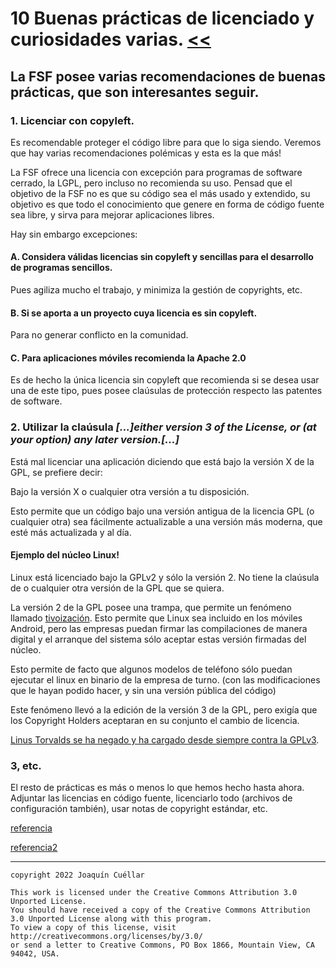 # 10 Buenas prácticas de licenciado y curiosidades varias. [<<](../README.md)

## La FSF posee varias recomendaciones de buenas prácticas, que son interesantes seguir.

### 1. Licenciar con copyleft.

Es recomendable proteger el código libre para que lo siga siendo. Veremos que hay varias recomendaciones polémicas y esta es la que más!

La FSF ofrece una licencia con excepción para programas de software cerrado, la LGPL, pero incluso no recomienda su uso. Pensad que el objetivo de la FSF no es que su código sea el más usado y extendido, su objetivo es que todo el conocimiento que genere en forma de código fuente sea libre, y sirva para mejorar aplicaciones libres.

Hay sin embargo excepciones:

#### A. Considera válidas licencias sin copyleft y sencillas para el desarrollo de programas sencillos.

Pues agiliza mucho el trabajo, y minimiza la gestión de copyrights, etc.

#### B. Si se aporta a un proyecto cuya licencia es sin copyleft.

Para no generar conflicto en la comunidad.

#### C. Para aplicaciones móviles recomienda la Apache 2.0

Es de hecho la única licencia sin copyleft que recomienda si se desea usar una de este tipo, pues posee claúsulas de protección respecto las patentes de software.

### 2. Utilizar la claúsula *[...]either version 3 of the License, or (at your option) any later version.[...]*

Está mal licenciar una aplicación diciendo que está bajo la versión X de la GPL, se prefiere decir:

Bajo la versión X o cualquier otra versión a tu disposición.

Esto permite que un código bajo una versión antigua de la licencia GPL (o cualquier otra) sea fácilmente actualizable a una versión más moderna, que esté más actualizada y al día.

#### Ejemplo del núcleo Linux!

Linux está licenciado bajo la GPLv2 y sólo la versión 2. No tiene la claúsula de o cualquier otra versión de la GPL que se quiera.

La versión 2 de la GPL posee una trampa, que permite un fenómeno llamado [tivoización](https://es.wikipedia.org/wiki/Tivoizaci%C3%B3n). Esto permite que Linux sea incluido en los móviles Android, pero las empresas puedan firmar las compilaciones de manera digital y el arranque del sistema sólo aceptar estas versión firmadas del núcleo.

Esto permite de facto que algunos modelos de teléfono sólo puedan ejecutar el linux en binario de la empresa de turno. (con las modificaciones que le hayan podido hacer, y sin una versión pública del código)

Este fenómeno llevó a la edición de la versión 3 de la GPL, pero exigía que los Copyright Holders aceptaran en su conjunto el cambio de licencia.

[Linus Torvalds se ha negado y ha cargado desde siempre contra la GPLv3](https://www.linux.com/news/torvalds-gplv3-final-draft/).

### 3, etc.

El resto de prácticas es más o menos lo que hemos hecho hasta ahora. Adjuntar las licencias en código fuente, licenciarlo todo (archivos de configuración también), usar notas de copyright estándar, etc.

[referencia](https://savannah.gnu.org/maintenance/HowToGetYourProjectApprovedQuickly/)

[referencia2](https://www.gnu.org/licenses/license-recommendations.html)

***

```
copyright 2022 Joaquín Cuéllar

This work is licensed under the Creative Commons Attribution 3.0 Unported License. 
You should have received a copy of the Creative Commons Attribution 3.0 Unported License along with this program.
To view a copy of this license, visit http://creativecommons.org/licenses/by/3.0/
or send a letter to Creative Commons, PO Box 1866, Mountain View, CA 94042, USA.
```


